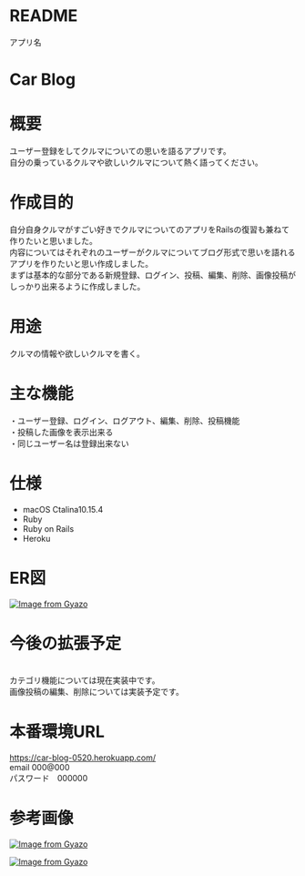 # README

 アプリ名

# Car Blog

# 概要

ユーザー登録をしてクルマについての思いを語るアプリです。<br>
自分の乗っているクルマや欲しいクルマについて熱く語ってください。
<br>

# 作成目的

自分自身クルマがすごい好きでクルマについてのアプリをRailsの復習も兼ねて作りたいと思いました。<br>
内容についてはそれぞれのユーザーがクルマについてブログ形式で思いを語れるアプリを作りたいと思い作成しました。<br>
まずは基本的な部分である新規登録、ログイン、投稿、編集、削除、画像投稿がしっかり出来るように作成しました。

# 用途

クルマの情報や欲しいクルマを書く。

# 主な機能

・ユーザー登録、ログイン、ログアウト、編集、削除、投稿機能<br>
・投稿した画像を表示出来る<br>
・同じユーザー名は登録出来ない

# 仕様
- macOS Ctalina10.15.4
- Ruby<br>
- Ruby on Rails<br>
- Heroku

# ER図
[![Image from Gyazo](https://i.gyazo.com/afe85a3aa5a29214c0c2c7d547e1fb5d.png)](https://gyazo.com/afe85a3aa5a29214c0c2c7d547e1fb5d)

# 今後の拡張予定
<br>
 カテゴリ機能については現在実装中です。<br>
 画像投稿の編集、削除については実装予定です。

# 本番環境URL

https://car-blog-0520.herokuapp.com/<br>
email 000@000<br>
パスワード　000000

# 参考画像
[![Image from Gyazo](https://i.gyazo.com/e9494bb6fd0ee6d5d88af3bcd191e05e.png)](https://gyazo.com/e9494bb6fd0ee6d5d88af3bcd191e05e)<br>

[![Image from Gyazo](https://i.gyazo.com/4f1739df22d9e8152cac627e645b2797.png)](https://gyazo.com/4f1739df22d9e8152cac627e645b2797)
